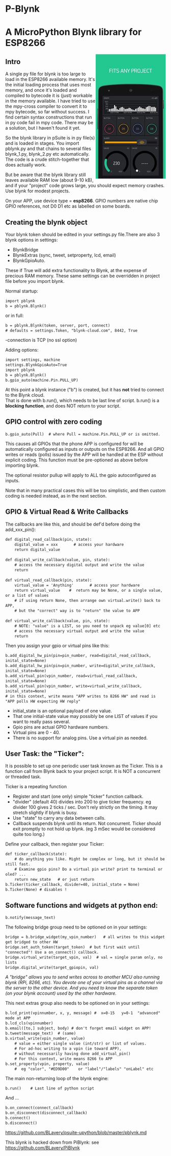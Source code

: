 
# P-Blynk   

# A MicroPython Blynk library for ESP8266
<img align="right" src="images/blynk.jpg">

## Intro

A single py file for blynk is too large to load in the ESP8266 available memory. It's the initial loading process that uses most memory, and once it's loaded and compiled to bytecode it is (just) workable in the memory available. I have tried to use the mpy-cross compiler to convert it to mpy bytecode, so far without success. I find certain syntax constructions that run in py code fail in mpy code. There may be a solution, but I haven't found it yet.

So the blynk library in pSuite is in py file(s) and is loaded in stages. You import pblynk.py and that chains to several files blynk_1.py, blynk_2.py etc automatically. The code is a crude stitch-together that does actually work. 

But be aware that the blynk library still leaves available RAM low (about 9-10 kB), and if your "project" code grows large, you should expect memory crashes. Use blynk for modest projects.

On your APP, use device type = **esp8266**. GPIO numbers are native chip GPIO references, not D0 D1 etc as labelled on some boards.

## Creating the blynk object

Your blynk token should be edited in your settings.py file.There are also 3 blynk options in settings:

-   BlynkBridge
-   BlynkExtras (sync, tweet, setproperty, lcd, email)
-   BlynkGpioAuto. 

These if True will add extra
functionality to Blynk, at the expense of precious RAM memory. These same settings
can be overridden in project file before you import blynk.

Normal startup:

	import pblynk 
	b = pblynk.Blynk() 

or in full:

	b = pblynk.Blynk(token, server, port, connect) 
	# defaults = settings.Token, "blynk-cloud.com", 8442, True 

-connection is TCP (no ssl option)

Adding options:

	import settings, machine
	settings.BlynkGpioAuto=True
	import pblynk 
	b = pblynk.Blynk()  
	b.gpio_auto(machine.Pin.PULL_UP)
    
At this point a blynk instance ("b") is created, but it has **not** tried to connect to the Blynk cloud.  
That is done with b.run(), which needs to be last line of script.
b.run() is a **blocking function**, and does NOT return to your script. 

 
## GPIO control with zero coding


	b.gpio_auto(Pull)  # where Pull = machine.Pin.PULL_UP or is omitted.
    
This causes all GPIOs that the phone APP is configured for will be 
automatically configured as inputs or outputs on the ESP8266. And all GPIO
writes or reads (polls) issued by the APP will be handled at the ESP
without explicit coding. This function must be pre-optioned as above before importing blynk. 

The optional resistor pullup will apply to ALL the gpio autoconfigured as inputs.
 
Note that in many practical cases this will be too simplistic, and then custom coding is needed instead, as in the next section. 


## GPIO & Virtual Read & Write Callbacks


The callbacks are like this, and should be def'd before doing the add_xxx_pin():

	def digital_read_callback(pin, state):  
		digital_value = xxx       # access your hardware  
		return digital_value 
    
	def digital_write_callback(value, pin, state):  
		# access the necessary digital output and write the value  
		return

	def virtual_read_callback(pin, state):  
		virtual_value = 'Anything'       # access your hardware  
		return virtual_value    #  return may be None, or a single value, or a list of values  
		# if using return None, then arrange own virtual.write() back to APP,  
		# but the "correct" way is to "return" the value to APP 
            
	def virtual_write_callback(value, pin, state):  
		# NOTE: "value" is a LIST, so you need to unpack eg value[0] etc  
		# access the necessary virtual output and write the value
		return

Then you assign your gpio or virtual pins like this:

	b.add_digital_hw_pin(pin=pin_number, read=digital_read_callback, inital_state=None)  
	b.add_digital_hw_pin(pin=pin_number, write=digital_write_callback, inital_state=None)  
	b.add_virtual_pin(vpin_number, read=virtual_read_callback, inital_state=None)  
	b.add_virtual_pin(vpin_number, write=virtual_write_callback, inital_state=None)  
	# in this context, write means "APP writes to 8266 HW" and read is "APP polls HW expecting HW reply"

-  initial_state is an optional payload of one value.
-  That one initial-state value may possibly be one LIST of values if you want to really pass several.  
-  Gpio pins are actual GPIO hardware numbers.   
-  Virtual pins are 0 - 40.
-  There is no support for analog pins. Use a virtual pin as needed.

## User Task: the "Ticker":


It is possible to set up one periodic user task known as the Ticker. This is a function call from Blynk back to your project script. It is NOT a concurrent or threaded task.

  
Ticker is a repeating function 

-  Register and start (one only) simple "ticker" function callback.  
-  "divider" (default 40) divides into 200 to give ticker frequency. eg divider 100 gives 2 ticks / sec. Don't rely strictly on the timing. It may stretch slightly if blynk is busy.
-  Use "state" to carry any data between calls.
-  Callback suspends blynk until its return. Not concurrent. Ticker should exit promptly to not hold up blynk. (eg 3 mSec would be considered quite too long.)

Define your callback, then register your Ticker:

	def ticker_callback(state):  
		# do anything you like. Might be complex or long, but it should be still fast. 
		# Examine gpio pins? Do a virtual pin write? print to terminal or oled? ...
		return new_state   # or just return
	b.Ticker(ticker_callback, divider=40, initial_state = None)  
	b.Ticker(None) # disables !
    

## Software functions and widgets at python end:

	b.notify(message_text)

The following bridge group need to be optioned on in your settings:

	bridge = b.bridge_widget(my_vpin_number)   # all writes to this widget get bridged to other HW  
	bridge.set_auth_token(target_token)  # but first wait until "connected"! Use a on_connect() callback. 
	bridge.virtual_write(target_vpin, val)  # val = single param only, no lists  
	bridge.digital_write(target_gpiopin, val) 

*A "bridge" allows you to send writes across to another MCU also running blynk (RPi, 8266, etc). You devote one of your virtual pins as a channel via the server to the other device. And you need to know the separate token (on your blynk account) used by the other hardware.*

This next extras group also needs to be optioned on in your settings:
      
	b.lcd_print(vpinnumber, x, y, message) #  x=0-15   y=0-1  "advanced" mode at APP
	b.lcd_cls(vpinnumber)  
	b.email([to,] subject, body) # don't forget email widget on APP! 
	b.tweet(message_text)  # (same)
	b.virtual_write(vpin_number, value)
		# value = either single value (int/str) or list of values.  
		# For ad-hoc writing to a vpin (ie toward APP),  
		# without necessarily having done add_virtual_pin()
		# For this context, write means 8266 to APP
	b.set_property(vpin, property, value)  
		#  eg "color", "#ED9D00"    or "label"/"labels" "onLabel" etc  
    
The main non-returning loop of the blynk engine:

	b.run()    # Last line of python script 

And ...

	b.on_connect(connect_callback)  
	b.on_disconnect(disconnect_callback)  
	b.connect()  
	b.disconnect()

https://github.com/BLavery/psuite-upython/blob/master/pblynk.md  

This blynk is hacked down from PiBlynk: see https://github.com/BLavery/PiBlynk
